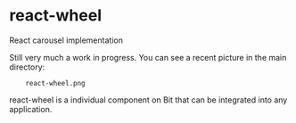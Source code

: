# react-wheel
React carousel implementation

Still very much a work in progress. You can see a recent picture in the main directory:

        react-wheel.png

react-wheel is a individual component on Bit that can be integrated into any application.
